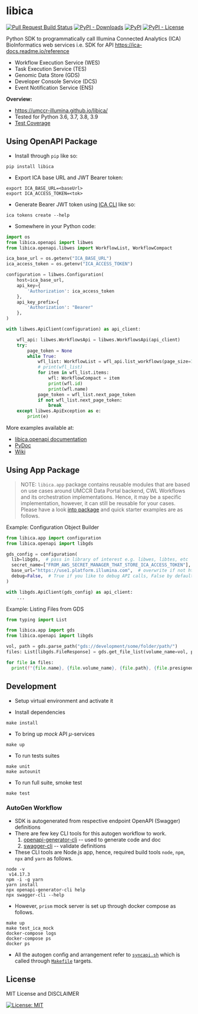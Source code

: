 # libica

[![Pull Request Build Status](https://github.com/umccr-illumina/libica/workflows/Pull%20Request%20Build/badge.svg)](https://github.com/umccr-illumina/libica/actions) [![PyPI - Downloads](https://img.shields.io/pypi/dm/libica?style=flat)](https://pypistats.org/packages/libica) [![PyPI](https://img.shields.io/pypi/v/libica?style=flat)](https://pypi.org/project/libica) 
[![PyPI - License](https://img.shields.io/pypi/l/libica?style=flat)](https://opensource.org/licenses/MIT)

Python SDK to programmatically call Illumina Connected Analytics (ICA) BioInformatics web services i.e. SDK for API https://ica-docs.readme.io/reference
- Workflow Execution Service (WES)
- Task Execution Service (TES)
- Genomic Data Store (GDS)
- Developer Console Service (DCS)
- Event Notification Service (ENS)

**Overview:**

- https://umccr-illumina.github.io/libica/
- Tested for Python 3.6, 3.7, 3.8, 3.9
- [Test Coverage](https://umccr-illumina.github.io/libica/coverage/)

## Using OpenAPI Package

- Install through ``pip`` like so:
```commandline
pip install libica
```

- Export ICA base URL and JWT Bearer token:
```
export ICA_BASE_URL=<baseUrl>
export ICA_ACCESS_TOKEN=<tok>
```

- Generate Bearer JWT token using [ICA CLI](https://sapac.support.illumina.com/sequencing/sequencing_software/illumina-connected-analytics.html) like so:
```commandline
ica tokens create --help
```

- Somewhere in your Python code:
```python
import os
from libica.openapi import libwes
from libica.openapi.libwes import WorkflowList, WorkflowCompact

ica_base_url = os.getenv("ICA_BASE_URL")
ica_access_token = os.getenv("ICA_ACCESS_TOKEN")

configuration = libwes.Configuration(
    host=ica_base_url,
    api_key={
        'Authorization': ica_access_token
    },
    api_key_prefix={
        'Authorization': "Bearer"
    },
)

with libwes.ApiClient(configuration) as api_client:

    wfl_api: libwes.WorkflowsApi = libwes.WorkflowsApi(api_client)
    try:
        page_token = None
        while True:
            wfl_list: WorkflowList = wfl_api.list_workflows(page_size=100, page_token=page_token)
            # print(wfl_list)
            for item in wfl_list.items:
                wfl: WorkflowCompact = item
                print(wfl.id)
                print(wfl.name)
            page_token = wfl_list.next_page_token
            if not wfl_list.next_page_token:
                break
    except libwes.ApiException as e:
        print(e)
```

More examples available at:
- [libica.openapi documentation](https://umccr-illumina.github.io/libica/openapi/)
- [PyDoc](https://umccr-illumina.github.io/libica/libica/)
- [Wiki](https://github.com/umccr-illumina/libica/wiki)

## Using App Package

> NOTE: `libica.app` package contains reusable modules that are based on use cases around UMCCR Data Portal backend, CWL Workflows and its orchestration implementations. Hence, it may be a specific implementation, however, it can still be reusable for your cases. Please have a look [into package](libica/app) and quick starter examples are as follows.

Example: Configuration Object Builder

```python
from libica.app import configuration
from libica.openapi import libgds

gds_config = configuration(
  lib=libgds,  # pass in library of interest e.g. libwes, libtes, etc 
  secret_name=["FROM_AWS_SECRET_MANAGER_THAT_STORE_ICA_ACCESS_TOKEN"],
  base_url="https://use1.platform.illumina.com",  # overwrite if not https://aps2.platform.illumina.com
  debug=False,  # True if you like to debug API calls, False by default anyway, just for demo
)

with libgds.ApiClient(gds_config) as api_client:
    ...
```

Example: Listing Files from GDS

```python
from typing import List

from libica.app import gds
from libica.openapi import libgds

vol, path = gds.parse_path("gds://development/some/folder/path/")
files: List[libgds.FileResponse] = gds.get_file_list(volume_name=vol, path=path)

for file in files:
  print(f"{file.name}, {file.volume_name}, {file.path}, {file.presigned_url}")
```

## Development

- Setup virtual environment and activate it

- Install dependencies
```commandline
make install
```

- To bring up _mock_ API _μ_-services
```commandline
make up
```

- To run tests suites
```commandline
make unit
make autounit
```

- To run full suite, smoke test
```commandline
make test
```

### AutoGen Workflow

- SDK is autogenerated from respective endpoint OpenAPI (Swagger) definitions
- There are few key CLI tools for this autogen workflow to work.
    1. [openapi-generator-cli](https://github.com/OpenAPITools/openapi-generator-cli) -- used to generate code and doc
    2. [swagger-cli](https://github.com/APIDevTools/swagger-cli) -- validate definitions
- These CLI tools are Node.js app, hence, required build tools `node`, `npm`, `npx` and `yarn` as follows.
```commandline
node -v
 v14.17.3
npm -i -g yarn
yarn install
npx openapi-generator-cli help
npx swagger-cli --help
```
- However, `prism` mock server is set up through docker compose as follows.
```
make up
make test_ica_mock
docker-compose logs
docker-compose ps
docker ps
```
- All the autogen config and arrangement refer to [`syncapi.sh`](syncapi.sh) which is called through [`Makefile`](Makefile) targets.

## License

MIT License and DISCLAIMER

[![License: MIT](https://img.shields.io/badge/License-MIT-yellow.svg)](https://opensource.org/licenses/MIT)
